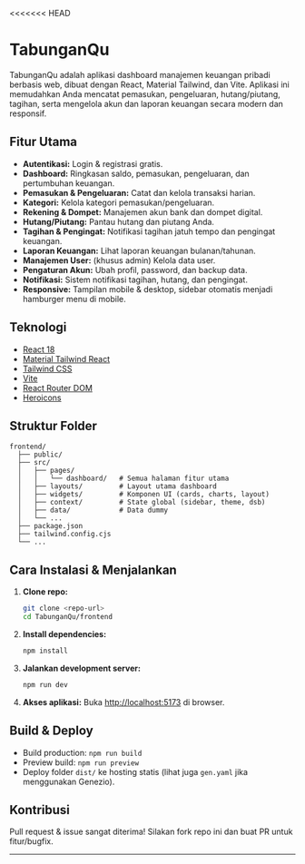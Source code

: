 <<<<<<< HEAD
# TabunganQu

TabunganQu adalah aplikasi dashboard manajemen keuangan pribadi berbasis web, dibuat dengan React, Material Tailwind, dan Vite. Aplikasi ini memudahkan Anda mencatat pemasukan, pengeluaran, hutang/piutang, tagihan, serta mengelola akun dan laporan keuangan secara modern dan responsif.

## Fitur Utama
- **Autentikasi:** Login & registrasi gratis.
- **Dashboard:** Ringkasan saldo, pemasukan, pengeluaran, dan pertumbuhan keuangan.
- **Pemasukan & Pengeluaran:** Catat dan kelola transaksi harian.
- **Kategori:** Kelola kategori pemasukan/pengeluaran.
- **Rekening & Dompet:** Manajemen akun bank dan dompet digital.
- **Hutang/Piutang:** Pantau hutang dan piutang Anda.
- **Tagihan & Pengingat:** Notifikasi tagihan jatuh tempo dan pengingat keuangan.
- **Laporan Keuangan:** Lihat laporan keuangan bulanan/tahunan.
- **Manajemen User:** (khusus admin) Kelola data user.
- **Pengaturan Akun:** Ubah profil, password, dan backup data.
- **Notifikasi:** Sistem notifikasi tagihan, hutang, dan pengingat.
- **Responsive:** Tampilan mobile & desktop, sidebar otomatis menjadi hamburger menu di mobile.

## Teknologi
- [React 18](https://reactjs.org/)
- [Material Tailwind React](https://www.material-tailwind.com/)
- [Tailwind CSS](https://tailwindcss.com/)
- [Vite](https://vitejs.dev/)
- [React Router DOM](https://reactrouter.com/)
- [Heroicons](https://heroicons.com/)

## Struktur Folder
```
frontend/
  ├── public/
  ├── src/
  │   ├── pages/
  │   │   └── dashboard/   # Semua halaman fitur utama
  │   ├── layouts/         # Layout utama dashboard
  │   ├── widgets/         # Komponen UI (cards, charts, layout)
  │   ├── context/         # State global (sidebar, theme, dsb)
  │   ├── data/            # Data dummy
  │   └── ...
  ├── package.json
  ├── tailwind.config.cjs
  └── ...
```

## Cara Instalasi & Menjalankan
1. **Clone repo:**
   ```bash
   git clone <repo-url>
   cd TabunganQu/frontend
   ```
2. **Install dependencies:**
   ```bash
   npm install
   ```
3. **Jalankan development server:**
   ```bash
   npm run dev
   ```
4. **Akses aplikasi:**
   Buka [http://localhost:5173](http://localhost:5173) di browser.

## Build & Deploy
- Build production: `npm run build`
- Preview build: `npm run preview`
- Deploy folder `dist/` ke hosting statis (lihat juga `gen.yaml` jika menggunakan Genezio).

## Kontribusi
Pull request & issue sangat diterima! Silakan fork repo ini dan buat PR untuk fitur/bugfix.

---
